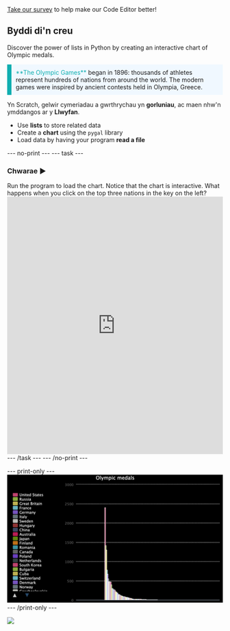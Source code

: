<div class="c-survey-banner" style="width:100%">
  <a class="c-survey-banner__link" href="https://form.raspberrypi.org/f/code-editor-feedback" target="_blank">Take our survey</a> to help make our Code Editor better!
</div>

## Byddi di'n creu

Discover the power of lists in Python by creating an interactive chart of Olympic medals.

<p style="border-left: solid; border-width:10px; border-color: #0faeb0; background-color: aliceblue; padding: 10px;">
<span style="color: #0faeb0">**The Olympic Games**</span> began in 1896: thousands of athletes represent hundreds of nations from around the world. The modern games were inspired by ancient contests held in Olympia, Greece.
</p>

Yn Scratch, gelwir cymeriadau a gwrthrychau yn **gorluniau**, ac maen nhw'n ymddangos ar y **Llwyfan**.
 - Use **lists** to store related data
 - Create a **chart** using the `pygal` library
 - Load data by having your program **read a file**

--- no-print --- --- task ---
### Chwarae ▶️
<div style="display: flex; flex-wrap: wrap">
<div style="flex-basis: 175px; flex-grow: 1">  
Run the program to load the chart. Notice that the chart is interactive. What happens when you click on the top three nations in the key on the left?
</div>
<iframe src="https://editor.raspberrypi.org/en/embed/viewer/charting-champions-example" width="600" height="600" frameborder="0" marginwidth="0" marginheight="0" allowfullscreen>
</iframe>
</div>
--- /task --- --- /no-print ---

--- print-only --- ![Completed project.](images/completed_preview.png) --- /print-only ---

![](http://code.org/api/hour/begin_rp_charting.png)
